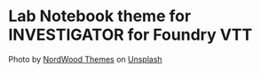 # Lab Notebook theme for INVESTIGATOR for Foundry VTT


Photo by <a href="https://unsplash.com/@nordwood?utm_source=unsplash&utm_medium=referral&utm_content=creditCopyText">NordWood Themes</a> on <a href="https://unsplash.com/s/photos/white-texture?utm_source=unsplash&utm_medium=referral&utm_content=creditCopyText">Unsplash</a>
  